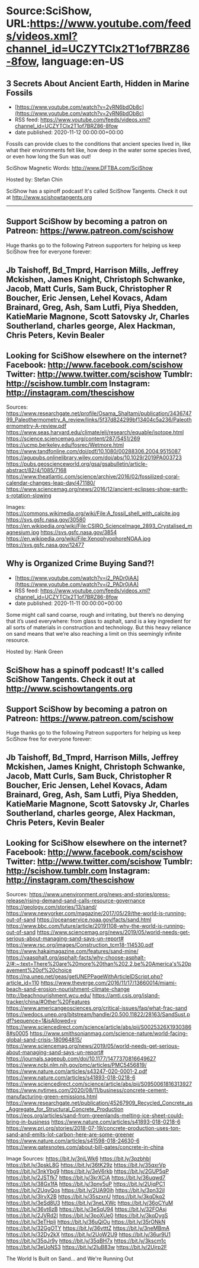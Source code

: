 # Source:SciShow, URL:https://www.youtube.com/feeds/videos.xml?channel_id=UCZYTClx2T1of7BRZ86-8fow, language:en-US

## 3 Secrets About Ancient Earth, Hidden in Marine Fossils
 - [https://www.youtube.com/watch?v=2yRN6bdOb8c](https://www.youtube.com/watch?v=2yRN6bdOb8c)
 - RSS feed: https://www.youtube.com/feeds/videos.xml?channel_id=UCZYTClx2T1of7BRZ86-8fow
 - date published: 2020-11-12 00:00:00+00:00

Fossils can provide clues to the conditions that ancient species lived in, like what their environments felt like, how deep in the water some species lived, or even how long the Sun was out!

SciShow Magnetic Words: http://www.DFTBA.com/SciShow

Hosted by: Stefan Chin

SciShow has a spinoff podcast! It's called SciShow Tangents. Check it out at http://www.scishowtangents.org

----------
Support SciShow by becoming a patron on Patreon: https://www.patreon.com/scishow
----------
Huge thanks go to the following Patreon supporters for helping us keep SciShow free for everyone forever:

Jb Taishoff, Bd_Tmprd, Harrison Mills, Jeffrey Mckishen, James Knight, Christoph Schwanke, Jacob, Matt Curls, Sam Buck, Christopher R Boucher, Eric Jensen, Lehel Kovacs, Adam Brainard, Greg, Ash, Sam Lutfi, Piya Shedden, KatieMarie Magnone, Scott Satovsky Jr, Charles Southerland, charles george, Alex Hackman, Chris Peters, Kevin Bealer
----------
Looking for SciShow elsewhere on the internet?
Facebook: http://www.facebook.com/scishow
Twitter: http://www.twitter.com/scishow
Tumblr: http://scishow.tumblr.com
Instagram: http://instagram.com/thescishow
----------
Sources:
https://www.researchgate.net/profile/Osama_Shaltami/publication/343674799_Paleothermometry_A_review/links/5f37d824299bf13404c5a236/Paleothermometry-A-review.pdf
https://www.seas.harvard.edu/climate/eli/research/equable/isotope.html
https://science.sciencemag.org/content/287/5451/269
https://ucmp.berkeley.edu/fosrec/Wetmore.html
https://www.tandfonline.com/doi/pdf/10.1080/00288306.2004.9515087
https://agupubs.onlinelibrary.wiley.com/doi/abs/10.1029/2019PA003723
https://pubs.geoscienceworld.org/gsa/gsabulletin/article-abstract/82/4/1085/7168
https://www.theatlantic.com/science/archive/2016/02/fossilized-coral-calendar-changes-leap-day/471180/
https://www.sciencemag.org/news/2016/12/ancient-eclipses-show-earth-s-rotation-slowing 

Images:
https://commons.wikimedia.org/wiki/File:A_fossil_shell_with_calcite.jpg
https://svs.gsfc.nasa.gov/30580
https://en.wikipedia.org/wiki/File:CSIRO_ScienceImage_2893_Crystalised_magnesium.jpg
https://svs.gsfc.nasa.gov/3854
https://en.wikipedia.org/wiki/File:XenophyophoreNOAA.jpg
https://svs.gsfc.nasa.gov/12477

## Why is Organized Crime Buying Sand?!
 - [https://www.youtube.com/watch?v=i2_PADr0jAA](https://www.youtube.com/watch?v=i2_PADr0jAA)
 - RSS feed: https://www.youtube.com/feeds/videos.xml?channel_id=UCZYTClx2T1of7BRZ86-8fow
 - date published: 2020-11-11 00:00:00+00:00

Some might call sand coarse, rough and irritating, but there’s no denying that it’s used everywhere: from glass to asphalt, sand is a key ingredient for all sorts of materials in construction and technology.  But this heavy reliance on sand means that we’re also reaching a limit on this seemingly infinite resource.

Hosted by: Hank Green

SciShow has a spinoff podcast! It's called SciShow Tangents. Check it out at http://www.scishowtangents.org
----------
Support SciShow by becoming a patron on Patreon: https://www.patreon.com/scishow
----------
Huge thanks go to the following Patreon supporters for helping us keep SciShow free for everyone forever:

Jb Taishoff, Bd_Tmprd, Harrison Mills, Jeffrey Mckishen, James Knight, Christoph Schwanke, Jacob, Matt Curls, Sam Buck, Christopher R Boucher, Eric Jensen, Lehel Kovacs, Adam Brainard, Greg, Ash, Sam Lutfi, Piya Shedden, KatieMarie Magnone, Scott Satovsky Jr, Charles Southerland, charles george, Alex Hackman, Chris Peters, Kevin Bealer
----------
Looking for SciShow elsewhere on the internet?
Facebook: http://www.facebook.com/scishow
Twitter: http://www.twitter.com/scishow
Tumblr: http://scishow.tumblr.com
Instagram: http://instagram.com/thescishow
----------
Sources:
https://www.unenvironment.org/news-and-stories/press-release/rising-demand-sand-calls-resource-governance
https://geology.com/stories/13/sand/
https://www.newyorker.com/magazine/2017/05/29/the-world-is-running-out-of-sand
https://oceanservice.noaa.gov/facts/sand.html
https://www.bbc.com/future/article/20191108-why-the-world-is-running-out-of-sand
https://www.sciencemag.org/news/2019/05/world-needs-get-serious-about-managing-sand-says-un-report#
https://www.rsc.org/images/Construction_tcm18-114530.pdf
https://www.hakaimagazine.com/features/sand-mine/
https://vaasphalt.org/asphalt-facts/why-choose-asphalt-2/#:~:text=There%20are%20more%20than%202.2,be%20America's%20pavement%20of%20choice
https://na.unep.net/geas/getUNEPPageWithArticleIDScript.php?article_id=110
https://www.theverge.com/2016/11/17/13660014/miami-beach-sand-erosion-nourishment-climate-change
http://beachnourishment.wcu.edu/
https://amti.csis.org/island-tracker/china/#Other%20Features
https://www.americangeosciences.org/critical-issues/faq/what-frac-sand
https://wedocs.unep.org/bitstream/handle/20.500.11822/28163/SandSust.pdf?sequence=1&isAllowed=y
https://www.sciencedirect.com/science/article/abs/pii/S0025326X19303868#s0005
https://www.smithsonianmag.com/science-nature/world-facing-global-sand-crisis-180964815/
https://www.sciencemag.org/news/2019/05/world-needs-get-serious-about-managing-sand-says-un-report#
https://journals.sagepub.com/doi/10.1177/1477370816649627
https://www.ncbi.nlm.nih.gov/pmc/articles/PMC5456819/
https://www.nature.com/articles/s43247-020-0001-2.pdf
https://www.nature.com/articles/s41893-018-0218-6
https://www.sciencedirect.com/science/article/abs/pii/S0950061816313927
https://www.nytimes.com/2020/08/11/business/concrete-cement-manufacturing-green-emissions.html
https://www.researchgate.net/publication/45267909_Recycled_Concrete_as_Aggregate_for_Structural_Concrete_Production
https://eos.org/articles/sand-from-greenlands-melting-ice-sheet-could-bring-in-business
https://www.nature.com/articles/s41893-018-0218-6
https://www.pri.org/stories/2018-07-19/concrete-production-uses-ton-sand-and-emits-lot-carbon-here-are-some-greener
https://www.nature.com/articles/s41598-018-24630-6
https://www.gatesnotes.com/about-bill-gates/concrete-in-china

Image Sources:
https://bit.ly/3njLWk6
https://bit.ly/3pzbhbI
https://bit.ly/3pskL8G
https://bit.ly/36tK29z
https://bit.ly/35qxrVp
https://bit.ly/3nkYbg9
https://bit.ly/3eV6rkb
https://bit.ly/2GUP5qP
https://bit.ly/2JSTfk7
https://bit.ly/3krXCiA
https://bit.ly/36uqwd7
https://bit.ly/38Gx1fA
https://bit.ly/3pny5uP
https://bit.ly/2UjqPC1
https://bit.ly/2UqyQos
https://bit.ly/2UA90ih
https://bit.ly/3pn32iI
https://bit.ly/3lrvX2B
https://bit.ly/35szxnU
https://bit.ly/3kqDkq2
https://bit.ly/3eSd8U3
https://bit.ly/3neLXWc
https://bit.ly/36oCYuM
https://bit.ly/36vt6zB
https://bit.ly/3eSqU94
https://bit.ly/32FOAsj
https://bit.ly/2JVRd2I
https://bit.ly/3poXUe0
https://bit.ly/3kqDygS
https://bit.ly/3eTHpli
https://bit.ly/36uQiOu
https://bit.ly/35rONkN
https://bit.ly/32GgOTY
https://bit.ly/36vtttZ
https://bit.ly/3neMBmA
https://bit.ly/32Dy2kX
https://bit.ly/2UoW2U9
https://bit.ly/36ur9U1
https://bit.ly/35qJr9y
https://bit.ly/35qBH7x
https://bit.ly/3kscm1c
https://bit.ly/3eUoNS3
https://bit.ly/2IuB83w
https://bit.ly/2Ujrp2F

The World Is Built on Sand... and We're Running Out


